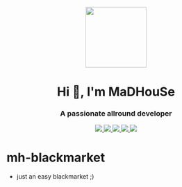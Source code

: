 <p align="center">
    <img width="140" src="https://icons.iconarchive.com/icons/iconarchive/red-orb-alphabet/128/Letter-M-icon.png" />  
    <h1 align="center">Hi 👋, I'm MaDHouSe</h1>
    <h3 align="center">A passionate allround developer </h3>    
</p>

<p align="center">
  <a href="https://github.com/MaDHouSe79/mh-blackmarket/issues">
    <img src="https://img.shields.io/github/issues/MaDHouSe79/mh-blackmarket"/> 
  </a>
  <a href="https://github.com/MaDHouSe79/mh-blackmarket/watchers">
    <img src="https://img.shields.io/github/watchers/MaDHouSe79/mh-blackmarket"/> 
  </a> 
  <a href="https://github.com/MaDHouSe79/mh-blackmarket/network/members">
    <img src="https://img.shields.io/github/forks/MaDHouSe79/mh-blackmarket"/> 
  </a>  
  <a href="https://github.com/MaDHouSe79/mh-blackmarket/stargazers">
    <img src="https://img.shields.io/github/stars/MaDHouSe79/mh-blackmarket?color=white"/> 
  </a>
  <a href="https://github.com/MaDHouSe79/mh-blackmarket/blob/main/LICENSE">
    <img src="https://img.shields.io/github/license/MaDHouSe79/mh-blackmarket?color=black"/> 
  </a>      
</p>

# mh-blackmarket
- just an easy blackmarket ;)
